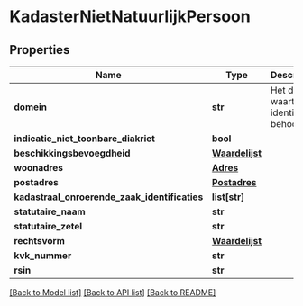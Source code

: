 # KadasterNietNatuurlijkPersoon

## Properties
Name | Type | Description | Notes
------------ | ------------- | ------------- | -------------
**domein** | **str** | Het domein waartoe de identificatie behoort. | [optional] 
**indicatie_niet_toonbare_diakriet** | **bool** |  | [optional] 
**beschikkingsbevoegdheid** | [**Waardelijst**](Waardelijst.md) |  | [optional] 
**woonadres** | [**Adres**](Adres.md) |  | [optional] 
**postadres** | [**Postadres**](Postadres.md) |  | [optional] 
**kadastraal_onroerende_zaak_identificaties** | **list[str]** |  | [optional] 
**statutaire_naam** | **str** |  | [optional] 
**statutaire_zetel** | **str** |  | [optional] 
**rechtsvorm** | [**Waardelijst**](Waardelijst.md) |  | [optional] 
**kvk_nummer** | **str** |  | [optional] 
**rsin** | **str** |  | [optional] 

[[Back to Model list]](../README.md#documentation-for-models) [[Back to API list]](../README.md#documentation-for-api-endpoints) [[Back to README]](../README.md)

